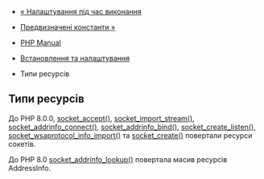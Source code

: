 - [« Налаштування під час виконання](sockets.configuration.md)
- [Предвизначені константи »](sockets.constants.md)

- [PHP Manual](index.md)
- [Встановлення та налаштування](sockets.setup.md)
- Типи ресурсів

## Типи ресурсів

До PHP 8.0.0, [socket_accept()](function.socket-accept.md),
[socket_import_stream()](function.socket-import-stream.md),
[socket_addrinfo_connect()](function.socket-addrinfo-connect.md),
[socket_addrinfo_bind()](function.socket-addrinfo-bind.md),
[socket_create_listen()](function.socket-create-listen.md),
[socket_wsaprotocol_info_import()](function.socket-wsaprotocol-info-import.md)
та [socket_create()](function.socket-create.md) повертали ресурси
сокетів.

До PHP 8.0
[socket_addrinfo_lookup()](function.socket-addrinfo-lookup.md)
повертала масив ресурсів AddressInfo.
